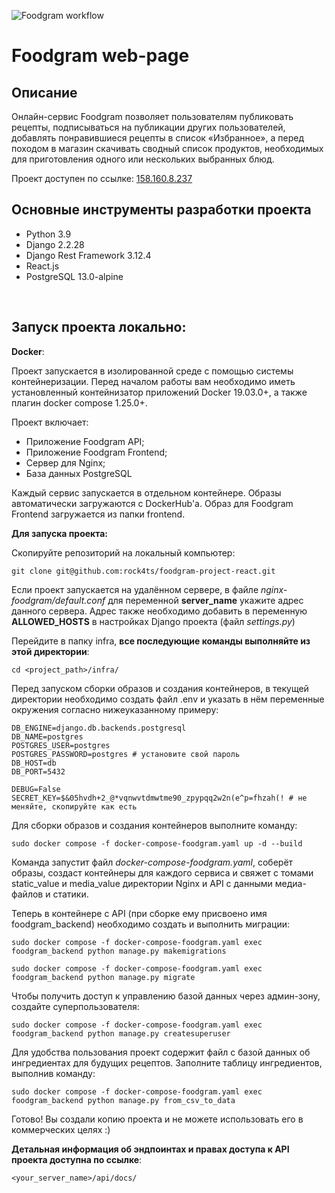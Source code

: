 ![Foodgram workflow](https://github.com/rock4ts/foodgram-project-react/actions/workflows/foodgram-workflow.yml/badge.svg?event=push)

# Foodgram web-page
## Описание
Онлайн-сервис Foodgram позволяет пользователям публиковать рецепты, подписываться на публикации других пользователей, добавлять понравившиеся рецепты в список «Избранное», а перед походом в магазин скачивать сводный список продуктов, необходимых для приготовления одного или нескольких выбранных блюд.
<br>

Проект доступен по ссылке:
[158.160.8.237](158.160.8.237)

## Основные инструменты разработки проекта
* Python 3.9
* Django 2.2.28
* Django Rest Framework 3.12.4
* React.js
* PostgreSQL 13.0-alpine
<br>

## Запуск проекта локально:

__Docker__:

Проект запускается в изолированной среде с помощью системы контейнеризации.
Перед началом работы вам необходимо иметь установленный контейнизатор приложений Docker 19.03.0+, а также плагин docker compose 1.25.0+.

Проект включает:
- Приложение Foodgram API;
- Приложение Foodgram Frontend;
- Сервер для Nginx;
- База данных PostgreSQL

Каждый сервис запускается в отдельном контейнере.
Образы автоматически загружаются с DockerHub'a. Образ для Foodgram Frontend загружается из папки frontend.

__Для запуска проекта:__

Скопируйте репозиторий на локальный компьютер:
```
git clone git@github.com:rock4ts/foodgram-project-react.git
```
Если проект запускается на удалённом сервере, в файле *nginx-foodgram/default.conf* для переменной **server_name** укажите адрес данного сервера. Адрес также необходимо добавить в переменную **ALLOWED_HOSTS** в настройках Django проекта (файл *settings.py*)

Перейдите в папку infra, __все последующие команды выполняйте из этой директории__:
```
cd <project_path>/infra/
```

Перед запуском сборки образов и создания контейнеров, в текущей директории необходимо создать файл .env и указать в нём переменные окружения согласно нижеуказанному примеру:
```
DB_ENGINE=django.db.backends.postgresql
DB_NAME=postgres
POSTGRES_USER=postgres
POSTGRES_PASSWORD=postgres # установите свой пароль
DB_HOST=db
DB_PORT=5432

DEBUG=False
SECRET_KEY=$&05hvdh+2_@*vqnwvtdmwtme90_zpypqq2w2n(e^p=fhzah(! # не меняйте, скопируйте как есть
```
Для сборки образов и создания контейнеров выполните команду:
```
sudo docker compose -f docker-compose-foodgram.yaml up -d --build
```
Команда запустит файл *docker-compose-foodgram.yaml*, соберёт образы, cоздаст контейнеры для каждого сервиса и свяжет с томами static_value и media_value директории Nginx и API с данными медиа-файлов и статики.

Теперь в контейнере с API (при сборке ему присвоено имя foodgram_backend) необходимо создать и выполнить миграции:
```
sudo docker compose -f docker-compose-foodgram.yaml exec foodgram_backend python manage.py makemigrations
```
```
sudo docker compose -f docker-compose-foodgram.yaml exec foodgram_backend python manage.py migrate
```

Чтобы получить доступ к управлению базой данных через админ-зону, создайте суперпользователя:
```
sudo docker compose -f docker-compose-foodgram.yaml exec foodgram_backend python manage.py createsuperuser
```

Для удобства пользования проект содержит файл с базой данных об ингредиентах для будущих рецептов.
Заполните таблицу ингредиентов, выполнив команду:
```
sudo docker compose -f docker-compose-foodgram.yaml exec foodgram_backend python manage.py from_csv_to_data
```

Готово! Вы создали копию проекта и не можете использовать его в коммерческих целях :) 
<br>

__Детальная информация об эндпоинтах и правах доступа к API проекта доступна по ссылке__:
```
<your_server_name>/api/docs/
```
